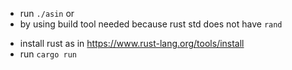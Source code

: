 * run `./asin` or 
* by using build tool needed because rust std does not have `rand`
- install rust as in https://www.rust-lang.org/tools/install
- run `cargo run`